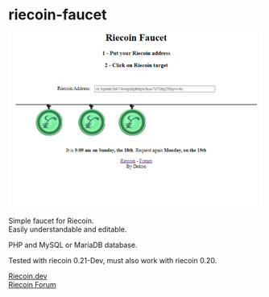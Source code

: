# riecoin-faucet

<img src="view.png">

Simple faucet for Riecoin.<br /> 
Easily understandable and editable.

PHP and MySQL or MariaDB database.

Tested with riecoin 0.21-Dev, must also work with riecoin 0.20.

<a href="https://riecoin.dev">Riecoin.dev</a><br /> 
<a href="https://forum.riecoin.dev">Riecoin Forum</a>
